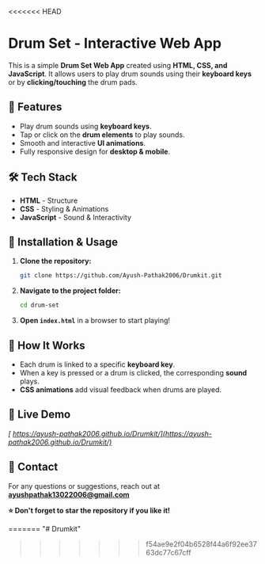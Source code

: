 <<<<<<< HEAD
# Drum Set - Interactive Web App

This is a simple **Drum Set Web App** created using **HTML, CSS, and JavaScript**. It allows users to play drum sounds using their **keyboard keys** or by **clicking/touching** the drum pads.

## 🎵 Features
- Play drum sounds using **keyboard keys**.
- Tap or click on the **drum elements** to play sounds.
- Smooth and interactive **UI animations**.
- Fully responsive design for **desktop & mobile**.

## 🛠 Tech Stack
- **HTML** - Structure
- **CSS** - Styling & Animations
- **JavaScript** - Sound & Interactivity

## 🚀 Installation & Usage
1. **Clone the repository:**
   ```bash
   git clone https://github.com/Ayush-Pathak2006/Drumkit.git
   ```
2. **Navigate to the project folder:**
   ```bash
   cd drum-set
   ```
3. **Open `index.html`** in a browser to start playing!

## 🎨 How It Works
- Each drum is linked to a specific **keyboard key**.
- When a key is pressed or a drum is clicked, the corresponding **sound** plays.
- **CSS animations** add visual feedback when drums are played.

## 📌 Live Demo
*[ https://ayush-pathak2006.github.io/Drumkit/](https://ayush-pathak2006.github.io/Drumkit/)*

## 📧 Contact
For any questions or suggestions, reach out at **ayushpathak13022006@gmail.com**

**⭐ Don't forget to star the repository if you like it!**

=======
"# Drumkit" 
>>>>>>> f54ae9e2f04b6528f44a6f92ee3763dc77c67cff
